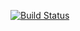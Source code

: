[![Build Status](https://travis-ci.org/pistelak/HOM.svg?branch=master)](https://travis-ci.org/pistelak/HOM)